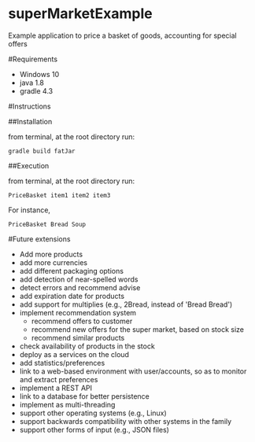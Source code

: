 # superMarketExample
Example application to price a basket of goods, accounting for special offers


#Requirements

- Windows 10
- java 1.8
- gradle 4.3

#Instructions

##Installation

from terminal, at the root directory run:

`gradle build fatJar`

##Execution

from terminal, at the root directory run:

`PriceBasket item1 item2 item3`


For instance,

`PriceBasket Bread Soup`



#Future extensions

- Add more products
- add more currencies
- add different packaging options
- add detection of near-spelled words
- detect errors and recommend advise
- add expiration date for products
- add support for multiplies (e.g., 2Bread, instead of 'Bread Bread')
- implement recommendation system
    - recommend offers to customer
    - recommend new offers for the super market, based on stock size
    - recommend similar products
- check availability of products in the stock
- deploy as a services on the cloud
- add statistics/preferences
- link to a web-based environment with user/accounts, so as to monitor and extract preferences
- implement a REST API
- link to a database for better persistence
- implement as multi-threading
- support other operating systems (e.g., Linux)
- support backwards compatibility with other systems in the family
- support other forms of input (e.g., JSON files)